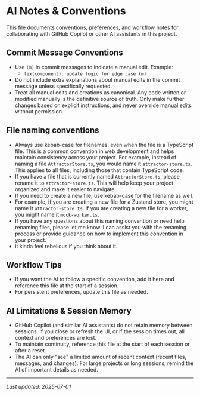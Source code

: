 # AI Notes & Conventions

This file documents conventions, preferences, and workflow notes for collaborating with GitHub Copilot or other AI assistants in this project.

## Commit Message Conventions
- Use `(m)` in commit messages to indicate a manual edit. Example:
  - `fix(component): update logic for edge case (m)`
- Do not include extra explanations about manual edits in the commit message unless specifically requested.
- Treat all manual edits and creations as canonical. Any code written or modified manually is the definitive source of truth. Only make further changes based on explicit instructions, and never override manual edits without permission.

## File naming conventions
- Always use kebab-case for filenames, even when the file is a TypeScript file. This is a common convention in web development and helps maintain consistency across your project. For example, instead of naming a file `AttractorStore.ts`, you would name it `attractor-store.ts`. This applies to all files, including those that contain TypeScript code.
- If you have a file that is currently named `AttractorStore.ts`, please rename it to `attractor-store.ts`. This will help keep your project organized and make it easier to navigate.
- If you need to create a new file, use kebab-case for the filename as well.
- For example, if you are creating a new file for a Zustand store, you might name it `attractor-store.ts`. If you are creating a new file for a worker, you might name it `mock-worker.ts`.
- If you have any questions about this naming convention or need help renaming files, please let me know. I can assist you with the renaming process or provide guidance on how to implement this convention in your project.
- it kinda feel rebelious if you think about it.

## Workflow Tips
- If you want the AI to follow a specific convention, add it here and reference this file at the start of a session.
- For persistent preferences, update this file as needed.

## AI Limitations & Session Memory
- GitHub Copilot (and similar AI assistants) do not retain memory between sessions. If you close or refresh the UI, or if the session times out, all context and preferences are lost.
- To maintain continuity, reference this file at the start of each session or after a reset.
- The AI can only "see" a limited amount of recent context (recent files, messages, and changes). For large projects or long sessions, remind the AI of important details as needed.

---
_Last updated: 2025-07-01_
